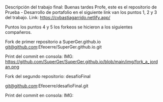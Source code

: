 
Descripción del trabajo final:
Buenas tardes Profe, 
este es el repositorio de Prueba - Desarrollo de portafolio
en el siguiente link van los puntos 1, 2 y 3 del trabajo. 
Link: https://cvbastiagarrido.netlify.app/

Puntos los puntos 4 y 5 los forkeos se hicieron a los siguientes compañeros.

Fork de primer repositorio a SuperGer.github.io
git@github.com:Efeoerre/SuperGer.github.io.git

Print del commit en consola: IMG: https://github.com/SuperGer/SuperGer.github.io/blob/main/img/fork_a_jordan.png

Fork del segundo repositorio: desafíoFinal

git@github.com:Efeoerre/desafioFinal.git

Print del commit en consola: IMG: 







